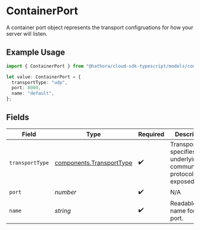 # ContainerPort

A container port object represents the transport configruations for how your server will listen.

## Example Usage

```typescript
import { ContainerPort } from "@hathora/cloud-sdk-typescript/models/components";

let value: ContainerPort = {
  transportType: "udp",
  port: 8000,
  name: "default",
};
```

## Fields

| Field                                                                               | Type                                                                                | Required                                                                            | Description                                                                         | Example                                                                             |
| ----------------------------------------------------------------------------------- | ----------------------------------------------------------------------------------- | ----------------------------------------------------------------------------------- | ----------------------------------------------------------------------------------- | ----------------------------------------------------------------------------------- |
| `transportType`                                                                     | [components.TransportType](../../models/components/transporttype.md)                | :heavy_check_mark:                                                                  | Transport type specifies the underlying communication protocol to the exposed port. |                                                                                     |
| `port`                                                                              | *number*                                                                            | :heavy_check_mark:                                                                  | N/A                                                                                 | 8000                                                                                |
| `name`                                                                              | *string*                                                                            | :heavy_check_mark:                                                                  | Readable name for the port.                                                         | default                                                                             |